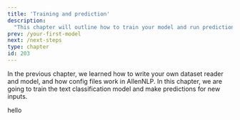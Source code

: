 ```yaml
---
title: 'Training and prediction'
description:
  "This chapter will outline how to train your model and run prediction on new data"
prev: /your-first-model
next: /next-steps
type: chapter
id: 203
---
```


<textblock>

In the previous chapter, we learned how to write your own dataset reader and model, and how config files work in AllenNLP. In this chapter, we are going to train the text classification model and make predictions for new inputs.

</textblock>

<exercise id="1" title="Training the model">

<codeblock id="training-and-prediction/pipeline" setup="training-and-prediction/setup">
hello
</codeblock>

</exercise>

<exercise id="2" title="Making predictions for new inputs">

</exercise>

<exercise id="3" title="Evaluating the model">

</exercise>
